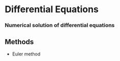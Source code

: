 # Differential Equations
### Numerical solution of differential equations

## Methods
* Euler method
